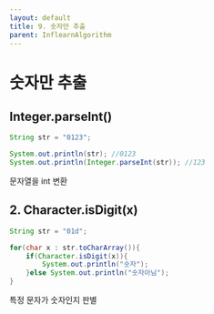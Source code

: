 ```yaml
---
layout: default
title: 9. 숫자만 추출
parent: InflearnAlgorithm
---
```


# 숫자만 추출
  
## Integer.parseInt()
``` java
String str = "0123";

System.out.println(str); //0123
System.out.println(Integer.parseInt(str)); //123
```

문자열을 int 변환

## 2. Character.isDigit(x)
``` java
String str = "01d";

for(char x : str.toCharArray()){
    if(Character.isDigit(x)){
        System.out.println("숫자");
    }else System.out.println("숫자아님");
}
```

특정 문자가 숫자인지 판별
